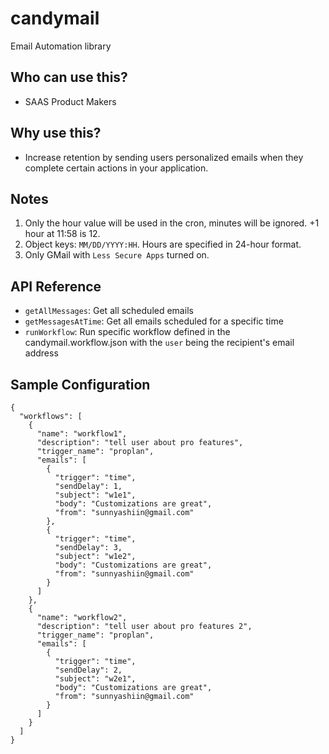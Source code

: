 # candymail

Email Automation library 

## Who can use this?
- SAAS Product Makers

## Why use this?
- Increase retention by sending users personalized emails when they complete certain actions in your application. 

## Notes
1. Only the hour value will be used in the cron, minutes will be ignored. +1 hour at 11:58 is 12.
2. Object keys: `MM/DD/YYYY:HH`. Hours are specified in 24-hour format. 
3. Only GMail with `Less Secure Apps` turned on. 

## API Reference
- `getAllMessages`: Get all scheduled emails
- `getMessagesAtTime`: Get all emails scheduled for a specific time
- `runWorkflow`: Run specific workflow defined in the candymail.workflow.json with the `user` being the recipient's email address

## Sample Configuration
```
{
  "workflows": [
    {
      "name": "workflow1",
      "description": "tell user about pro features",
      "trigger_name": "proplan",
      "emails": [
        {
          "trigger": "time",
          "sendDelay": 1,
          "subject": "w1e1",
          "body": "Customizations are great",
          "from": "sunnyashiin@gmail.com"
        },
        {
          "trigger": "time",
          "sendDelay": 3,
          "subject": "w1e2",
          "body": "Customizations are great",
          "from": "sunnyashiin@gmail.com"
        }
      ]
    },
    {
      "name": "workflow2",
      "description": "tell user about pro features 2",
      "trigger_name": "proplan",
      "emails": [
        {
          "trigger": "time",
          "sendDelay": 2,
          "subject": "w2e1",
          "body": "Customizations are great",
          "from": "sunnyashiin@gmail.com"
        }
      ]
    }
  ]
}
```